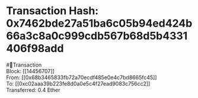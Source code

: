 
Transaction Hash: 0x7462bde27a51ba6c05b94ed424b66a3c8a0c999cdb567b68d5b4331406f98add
====================================================================================
  
#💸Transaction  
Block: [[14456707]]  
From: [[0x68b3465833fb72a70ecdf485e0e4c7bd8665fc45]]  
To: [[0xc02aaa39b223fe8d0a0e5c4f27ead9083c756cc2]]  
Transferred: 0.4 Ether